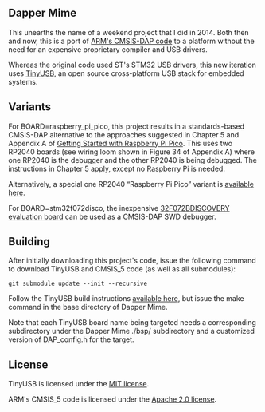 ## Dapper Mime

This unearths the name of a weekend project that I did in 2014.  Both then and now, this is a port of [ARM's CMSIS-DAP code](https://github.com/arm-software/CMSIS_5) to a platform without the need for an expensive proprietary compiler and USB drivers.

Whereas the original code used ST's STM32 USB drivers, this new iteration uses [TinyUSB](https://github.com/hathach/tinyusb), an open source cross-platform USB stack for embedded systems.

## Variants

For BOARD=raspberry_pi_pico, this project results in a standards-based CMSIS-DAP alternative to the approaches suggested in Chapter 5 and Appendix A of [Getting Started with Raspberry Pi Pico](https://datasheets.raspberrypi.org/pico/getting-started-with-pico.pdf).  This uses two RP2040 boards (see wiring loom shown in Figure 34 of Appendix A) where one RP2040 is the debugger and the other RP2040 is being debugged.  The instructions in Chapter 5 apply, except no Raspberry Pi is needed.

Alternatively, a special one RP2040 “Raspberry Pi Pico” variant is [available here](https://github.com/majbthrd/pico-debug).

For BOARD=stm32f072disco, the inexpensive [32F072BDISCOVERY evaluation board](https://www.st.com/en/evaluation-tools/32f072bdiscovery.html) can be used as a CMSIS-DAP SWD debugger.

## Building

After initially downloading this project's code, issue the following command to download TinyUSB and CMSIS_5 code (as well as all submodules):

```
git submodule update --init --recursive
```

Follow the TinyUSB build instructions [available here](https://github.com/hathach/tinyusb/tree/master/docs), but issue the make command in the base directory of Dapper Mime.

Note that each TinyUSB board name being targeted needs a corresponding subdirectory under the Dapper Mime ./bsp/ subdirectory and a customized version of DAP_config.h for the target.

## License

TinyUSB is licensed under the [MIT license](https://opensource.org/licenses/MIT).

ARM's CMSIS_5 code is licensed under the [Apache 2.0 license](https://opensource.org/licenses/Apache-2.0).

